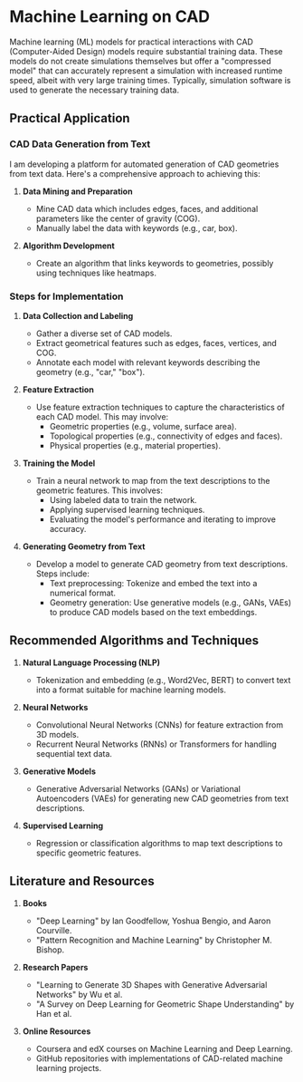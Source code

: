 # Machine Learning on CAD

Machine learning (ML) models for practical interactions with CAD (Computer-Aided Design) models require substantial training data. These models do not create simulations themselves but offer a "compressed model" that can accurately represent a simulation with increased runtime speed, albeit with very large training times. Typically, simulation software is used to generate the necessary training data.

## Practical Application
### CAD Data Generation from Text
I am developing a platform for automated generation of CAD geometries from text data. Here's a comprehensive approach to achieving this:

1. **Data Mining and Preparation**
    - Mine CAD data which includes edges, faces, and additional parameters like the center of gravity (COG).
    - Manually label the data with keywords (e.g., car, box).

2. **Algorithm Development**
    - Create an algorithm that links keywords to geometries, possibly using techniques like heatmaps.

### Steps for Implementation

1. **Data Collection and Labeling**
    - Gather a diverse set of CAD models.
    - Extract geometrical features such as edges, faces, vertices, and COG.
    - Annotate each model with relevant keywords describing the geometry (e.g., "car," "box").

2. **Feature Extraction**
    - Use feature extraction techniques to capture the characteristics of each CAD model. This may involve:
        - Geometric properties (e.g., volume, surface area).
        - Topological properties (e.g., connectivity of edges and faces).
        - Physical properties (e.g., material properties).

3. **Training the Model**
    - Train a neural network to map from the text descriptions to the geometric features. This involves:
        - Using labeled data to train the network.
        - Applying supervised learning techniques.
        - Evaluating the model's performance and iterating to improve accuracy.

4. **Generating Geometry from Text**
    - Develop a model to generate CAD geometry from text descriptions. Steps include:
        - Text preprocessing: Tokenize and embed the text into a numerical format.
        - Geometry generation: Use generative models (e.g., GANs, VAEs) to produce CAD models based on the text embeddings.

## Recommended Algorithms and Techniques

1. **Natural Language Processing (NLP)**
    - Tokenization and embedding (e.g., Word2Vec, BERT) to convert text into a format suitable for machine learning models.

2. **Neural Networks**
    - Convolutional Neural Networks (CNNs) for feature extraction from 3D models.
    - Recurrent Neural Networks (RNNs) or Transformers for handling sequential text data.

3. **Generative Models**
    - Generative Adversarial Networks (GANs) or Variational Autoencoders (VAEs) for generating new CAD geometries from text descriptions.

4. **Supervised Learning**
    - Regression or classification algorithms to map text descriptions to specific geometric features.

## Literature and Resources

1. **Books**
    - "Deep Learning" by Ian Goodfellow, Yoshua Bengio, and Aaron Courville.
    - "Pattern Recognition and Machine Learning" by Christopher M. Bishop.

2. **Research Papers**
    - "Learning to Generate 3D Shapes with Generative Adversarial Networks" by Wu et al.
    - "A Survey on Deep Learning for Geometric Shape Understanding" by Han et al.

3. **Online Resources**
    - Coursera and edX courses on Machine Learning and Deep Learning.
    - GitHub repositories with implementations of CAD-related machine learning projects.
